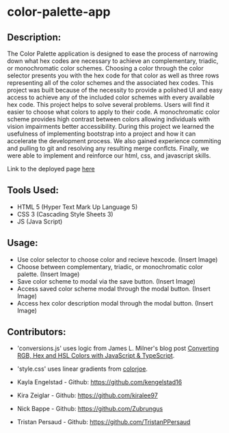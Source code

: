 # color-palette-app

## Description:
The Color Palette application is designed to ease the process of narrowing down what hex codes are necessary to achieve an complementary, triadic, or monochromatic
color schemes. Choosing a color through the color selector presents you with the hex code for that color as well as three rows representing all of the color schemes and the associated hex codes. This project was built because of the necessity to provide a polished UI and easy access to achieve any of the included color schemes with every available hex code. This project helps to solve several problems. Users will find it easier to choose what colors to apply to their code. A monochromatic color scheme provides high contrast between colors allowing individuals with vision impairments better accessibility. During this project we learned the usefulness of implementing bootstrap into a project and how it can accelerate the development process. We also gained experience commiting and pulling to git and resolving any resulting merge conflcts. Finally, we were able to implement and reinforce our html, css, and javascript skills.

Link to the deployed page [here](https://zubrungus.github.io/color-palette-app/main/index.html)

## Tools Used:
* HTML 5 (Hyper Text Mark Up Language 5)
* CSS 3 (Cascading Style Sheets 3)
* JS (Java Script)

## Usage:
* Use color selector to choose color and recieve hexcode.
(Insert Image)
* Choose between complementary, triadic, or monochromatic color palette.
(Insert Image)
* Save color scheme to modal via the save button.
(Insert Image)
* Access saved color scheme modal through the modal button.
(Insert Image)
* Access hex color description modal through the modal button.
(Insert Image)

## Contributors:
* 'conversions.js' uses logic from James L. Milner's blog post [Converting RGB, Hex and HSL Colors with JavaScript & TypeScript](https://www.jameslmilner.com/posts/converting-rgb-hex-hsl-colors/).

* 'style.css' uses linear gradients from [colorjoe](https://github.com/bebraw/colorjoe/).

* Kayla Engelstad - Github: https://github.com/kengelstad16

* Kira Zeiglar - Github: https://github.com/kiralee97

* Nick Bappe - Github: https://github.com/Zubrungus

* Tristan Persaud - Github: https://github.com/TristanPPersaud